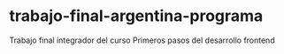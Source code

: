 # trabajo-final-argentina-programa
Trabajo final integrador del curso Primeros pasos del desarrollo frontend 
